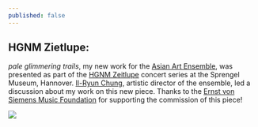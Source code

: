 ```yaml
---
published: false
---
```

## HGNM Zietlupe:

_pale glimmering trails_, my new work for the [Asian Art Ensemble](http://www.asianart-ensemble.com/german/Startseite.html), was presented as part of the [HGNM Zeitlupe](https://www.facebook.com/events/1717527895127803/) concert series at the Sprengel Museum, Hannover.  [Il-Ryun Chung](http://www.ilryunchung.com/de/Anfang.html), artistic director of the ensemble, led a discussion about my work on this new piece.  Thanks to the [Ernst von Siemens Music Foundation](http://www.evs-musikstiftung.ch/en/index.html) for supporting the commission of this piece!

![](https://app.box.com/representation/file_version_102358638321/image_2048_jpg/1.jpg)